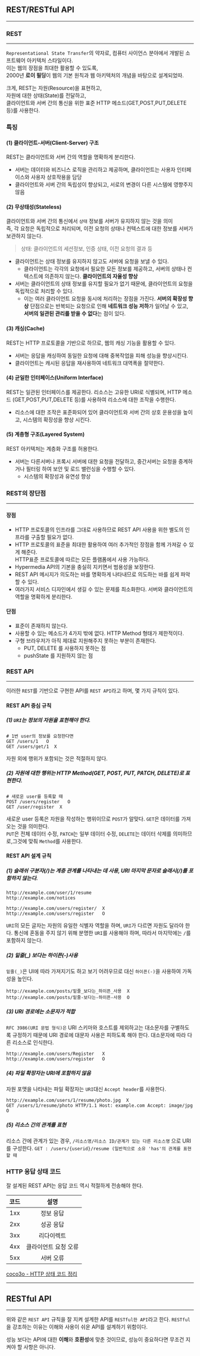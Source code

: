## REST/RESTful API
***
### REST
***
`Representational State Transfer`의 약자로, 컴퓨터 사이언스 분야에서 개발된 소프트웨어 아키텍처 스타일이다. <br>
이는 웹의 장점을 최대한 활용할 수 있도록, <br>
2000년 **로이 필딩**이 웹의 기본 원칙과 웹 아키텍처의 개념을 바탕으로 설계되었따. <br>

크게, REST는 자원(Resource)을 표현하고, <br>
자원에 대한 상태(State)를 전달하고, <br>
클라이언트와 서버 간의 통신을 위한 표준 HTTP 메소드(GET,POST,PUT,DELETE 등)를 사용한다.

### 특징
#### (1) 클라이언트-서버(Client-Server) 구조
REST는 클라이언트와 서버 간의 역할을 명확하게 분리한다.
* 서버는 데이터와 비즈니스 로직을 관리하고 제공하며, 클라이언트는 사용자 인터페이스와 사용자 상호작용을 담당
* 클라이언트와 서버 간의 독립성이 향상되고, 서로의 변경이 다른 시스템에 영향주지 않음

#### (2) 무상태성(Stateless)
클라이언트와 서버 간의 통신에서 `상태` 정보를 서버가 유지하지 않는 것을 의미 <br>
즉, 각 요청은 독립적으로 처리되며, 이전 요청의 상태나 컨텍스트에 대한 정보를 서버가 보관하지 않는다.
> 상태: 클라이언트의 세션정보, 인증 상태, 이전 요청의 결과 등
* 클라이언트는 상태 정보를 유지하지 않고도 서버에 요청을 보낼 수 있다.
  * 클라이언트는 각각의 요청에서 필요한 모든 정보를 제공하고, 서버의 상태나 컨텍스트에 의존하지 않는다. **클라이언트의 자율성 향상**
* 서버는 클라이언트의 상태 정보를 유지할 필요가 없기 때문에, 클라이언트의 요청을 독립적으로 처리할 수 있다.
  * 이는 여러 클라이언트 요청을 동시에 처리하는 장점을 가진다. **서버의 확장성 향상**
단점으로는 반복되는 요청으로 인해 **네트워크 성능 저하**가 일어날 수 있고, **서버의 일관된 관리를 받을 수 없다**는 점이 있다.

#### (3) 캐싱(Cache)
REST는 HTTP 프로토콜을 기반으로 하므로, 웹의 캐싱 기능을 활용할 수 있다.
* 서버는 응답을 캐싱하여 동일한 요청에 대해 중복작업을 피해 성능을 향상시킨다.
* 클라이언트는 캐시된 응답을 재사용하여 네트워크 대역폭을 절약한다.

#### (4) 균일한 인터페이스(Uniform Interface)
REST는 일관된 인터페이스를 제공한다.
리소스는 고유한 URI로 식별되며, HTTP 메소드 (GET,POST,PUT,DELETE 등)를 사용하여 리소스에 대한 조작을 수행한다.
* 리소스에 대한 조작은 표준화되어 있어 클라이언트와 서버 간의 상호 운용성을 높이고, 시스템의 확장성을 향상 시킨다.

#### (5) 계층형 구조(Layered System)
REST 아키텍처는 계층화 구조를 허용한다.
* 서버는 다른서버나 프록시 서버에 대한 요청을 전달하고, 중간서버는 요청을 중계하거나 필터링 하여 보안 및 로드 밸런싱을 수행할 수 있다.
  * 시스템의 확장성과 유연성 향상

### REST의 장단점
***
#### 장점
* HTTP 프로토콜의 인프라를 그대로 사용하므로 REST API 사용을 위한 별도의 인프라를 구출할 필요가 없다.
* HTTP 프로토콜의 표준을 최대한 활용하여 여러 추가적인 장점을 함께 가져갈 수 있게 해준다.<BR> 
HTTP표준 프로토콜에 따르는 모든 플램폼에서 사용 가능하다.
* Hypermedia API의 기본을 충실히 지키면서 범용성을 보장한다.
* REST API 메시지가 의도하는 바를 명확하게 나타내므로 의도하는 바를 쉽게 파악할 수 있다.
* 여러가지 서비스 디자인에서 생길 수 있는 문제를 최소화한다. 서버와 클라이언트의 역할을 명확하게 분리한다.

#### 단점
* 표준이 존재하지 않는다.
* 사용할 수 있는 메소드가 4가지 밖에 없다. HTTP Method 형태가 제한적이다.
* 구형 브라우저가 아직 제대로 지원해주지 못하는 부분이 존재한다.
  * PUT, DELETE 를 사용하지 못하는 점
  * pushState 를 지원하지 않는 점

### REST API
***
이러한 `REST`를 기반으로 구현한 API를 `REST API`라고 하며, 몇 가지 규칙이 있다.

#### REST API 중심 규칙
##### (1) `URI`는 정보의 자원을 표현해야 한다.
```
# 1번 user의 정보를 요청한다면
GET /users/1   O
GET /users/get/1  X
```
자원 외에 행위가 포함되는 것은 적절하지 않다.

##### (2) 자원에 대한 행위는 HTTP Method(GET, POST, PUT, PATCH, DELETE)로 표현한다.
```
# 새로운 user를 등록할 때
POST /users/register   O
GET /user/register  X
```
새로운 user 등록은 자원을 작성하는 행위이므로 `POST`가 알맞다. `GET`은 데이터를 가져오는 것을 의미한다. <BR>
`PUT`은 전체 데이터 수정, `PATCH`는 일부 데이터 수정, `DELETE`는 데이터 삭제를 의미하므로,그것에 맞춰 `Method`를 사용한다.


#### REST API 설계 규칙
##### (1) 슬래쉬 구분자(/)는 계층 관계를 나타내는 데 사용, URI 마지막 문자로 슬래시(/)를 포함하지 않는다.
```
http://example.com/user/1/resume
http://example.com/notices

http://example.com/users/register/  X
http://example.com/users/register   O
```
`URI`의 모든 글자는 자원의 유일한 식별자 역할을 하며, `URI`가 다르면 자원도 달라야 한다. 통신에 혼동을 주지 않기 위해 분명한
`URI`를 사용해야 하며, 따라서 마지막에는 `/`를 포함하지 않는다.

##### (2) 밑줄(_) 보다는 하이픈(-)사용
`밑줄(_)`은 UI에 따라 가져지기도 하고 보기 어려우므로 대신 `하이픈(-)`을 사용하여 가독성을 높인다.
```
http://example.com/posts/밑줄_보다는_하이픈_사용  X
http://example.com/posts/밑줄-보다는-하이픈-사용  O
```

##### (3) URI 경로에는 소문자가 적합
`RFC 3986(URI 문법 형식)은` URI 스키마와 호스트를 제외하고는 대소문자를 구별하도록 규정하기 때문에 URI 경로에 대문자 사용은
피하도록 해야 한다. 대소문자에 따라 다른 리소스로 인식한다.
```
http://example.com/users/Register   X
http://example.com/users/register   O
```

##### (4) 파일 확장자는 URI에 포함하지 않음
자원 포맷을 나타내는 파일 확장자는 `URI`대신 `Accept header`를 사용한다.
```
http://example.com/users/1/resume/photo.jpg  X
GET /users/1/resume/photo HTTP/1.1 Host: example.com Accept: image/jpg  O
```

##### (5) 리소스 간의 관계를 표현
리소스 간에 관계가 있는 경우, `/리소스명/리소스 ID/관계가 있는 다른 리소스명` 으로 URI를 구성한다.
`GET : /users/{userid}/resume (일반적으로 소유 'has'의 관계를 표현할 때`

### HTTP 응답 상태 코드

잘 설계된 REST API는 응답 코드 역시 적절하게 전송해야 한다.

| 코드 |         설명         |
| :--: | :------------------: |
| 1xx  |      정보 응답       |
| 2xx  |      성공 응답       |
| 3xx  |      리다이렉트      |
| 4xx  | 클라이언트 요청 오류 |
| 5xx  |      서버 오류       |

[coco3o - HTTP 상태 코드 정리](https://dev-coco.tistory.com/98)

***
## RESTful API
***
위와 같은 `REST API` 규칙을 잘 지켜 설계한 API를 `RESTful한 API`라고 한다. `RESTful`을 강조하는 이유는 이해와 사용이 쉬운 API를 설계하기 위함이다.

성능 보다는 API에 대한 **이해**와 **호환성**에 맞춘 것이므로, 성능이 중요하다면 무조건 지켜야 할 사항은 아니다.


































